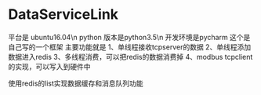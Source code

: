 # DataServiceLink
平台是 ubuntu16.04\n
python 版本是python3.5\n
开发环境是pycharm
这个是自己写的一个框架
主要功能就是
1、单线程接收tcpserver的数据
2、单线程添加数据进入redis
3、多线程消费，可以把redis的数据消费掉
4、modbus tcpclient的实现，可以写入到硬件中

使用redis的list实现数据缓存和消息队列功能
